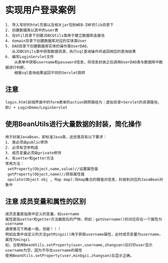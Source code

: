 # 实现用户登录案例

    1. 导入写好的html页面以及相关jar包到WEB-INF的lib目录下
    2. 创建数据库以其中的user表
    3. 在Util目录下创建JDBCUtils类用于建立数据库连接池
    4. domain目录下创建数据库对应的实体类User
    5. DAO目录下创建数据库实体的操作类UserDAO，
       从JDBCUtils类中获取数据资源，执行sql查询操作并返回相应的查询结果
    6. 编写LoginServlet文件
        从表单中获取username和password信息，将信息封装之后调用UserDAO类与数据库中数据进行判断，
        根据sql查询结果返回不同的Servlet跳转
    
## 注意
    login.html前端界面中的form表单的action跳转路径为：虚拟目录+Servlet的资源路径，即/ + LoginDemo/LoginServlet

## 使用BeanUtils进行大量数据的封装，简化操作
    用于封装JavaBean，即标准Java类，这些类具有以下要求：
    1. 类必须由public修饰
    2. 必须有空参构造
    3. 成员变量必须由private修饰
    4. 有setter和getter方法
    常用方法：
     setProperty(Object,name,value)//设置属性值
     getProperty(Object,name)//获取属性值
     opulate(Object obj , Map map):将map集合的键值对信息，封装到对应的JavaBean对象中
     
## 注意 成员变量和属性的区别
    成员变量是指类中定义的变量，如username
    属性是指setter和getter方法截取后的产物，例如：getUsername()的对应存在一个属性为username
    通常情况下两者一致，但是！！！
    例如在类中自定义的方法getMingzi()用于获取username属性，此时成员变量为username，属性为mingzi
    如，当使用BeanUtils.setProperty(user,username,zhangsan)后打印user显示username为空，因为不存在username的属性
    使用BeanUtils.setProperty(user,minbgzi,zhangsan)后显示正确。